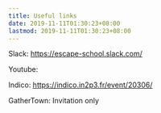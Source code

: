 ```yaml
---
title: Useful links
date: 2019-11-11T01:30:23+08:00
lastmod: 2019-11-11T01:30:23+08:00
---
```


Slack: https://escape-school.slack.com/

Youtube:

Indico: https://indico.in2p3.fr/event/20306/

GatherTown: Invitation only
